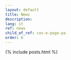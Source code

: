 ```yaml
---
layout: default
title: News
description: 
lang: it
ref: news
child_of_ref: cos-e-pago-pa
order: 6
---
```


<main class="container my-5" markdown="1">
    {% include posts.html %}
</main>
